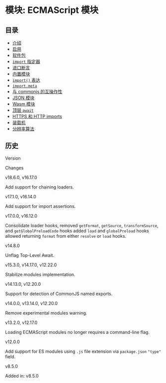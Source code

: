 # 模块: ECMAScript 模块

## 目录

- [介绍](./introduction.md)
- [启用](./enabling.md)
- [软件包](./packages.md)
- [`import` 指定器](./import-specifiers.md)
- [进口断言](./import-assertions.md)
- [内置模块](./builtin-modules.md)
- [`import()` 表达](./import-expressions.md)
- [`import.meta`](./importmeta.md)
- [与 commonjs 的互操作性](./interoperability-with-commonjs.md)
- [JSON 模块](./json-modules.md)
- [Wasm 模块](./wasm-modules.md)
- [顶层 `await`](./top-level-await.md)
- [HTTPS 和 HTTP imports](./https-and-http-imports.md)
- [装载机](./loaders.md)
- [分辨率算法](./resolution-algorithm.md)

## 历史

Version

Changes

v18.6.0, v16.17.0

Add support for chaining loaders.

v17.1.0, v16.14.0

Add support for import assertions.

v17.0.0, v16.12.0

Consolidate loader hooks, removed `getFormat`, `getSource`, `transformSource`, and `getGlobalPreloadCode` hooks added `load` and `globalPreload` hooks allowed returning `format` from either `resolve` or `load` hooks.

v14.8.0

Unflag Top-Level Await.

v15.3.0, v14.17.0, v12.22.0

Stabilize modules implementation.

v14.13.0, v12.20.0

Support for detection of CommonJS named exports.

v14.0.0, v13.14.0, v12.20.0

Remove experimental modules warning.

v13.2.0, v12.17.0

Loading ECMAScript modules no longer requires a command-line flag.

v12.0.0

Add support for ES modules using `.js` file extension via `package.json` `"type"` field.

v8.5.0

Added in: v8.5.0
